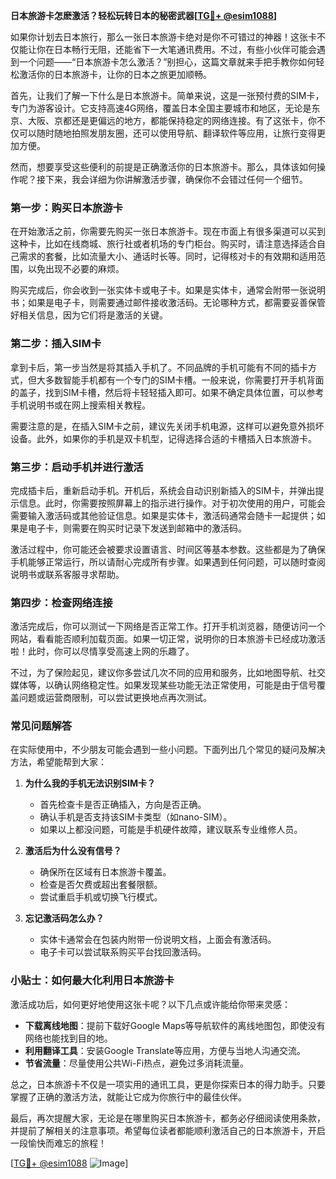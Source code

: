 **日本旅游卡怎麽激活？轻松玩转日本的秘密武器[[TG💪+ @esim1088](https://t.me/s/esim1088)]**

如果你计划去日本旅行，那么一张日本旅游卡绝对是你不可错过的神器！这张卡不仅能让你在日本畅行无阻，还能省下一大笔通讯费用。不过，有些小伙伴可能会遇到一个问题——“日本旅游卡怎么激活？”别担心，这篇文章就来手把手教你如何轻松激活你的日本旅游卡，让你的日本之旅更加顺畅。

首先，让我们了解一下什么是日本旅游卡。简单来说，这是一张预付费的SIM卡，专门为游客设计。它支持高速4G网络，覆盖日本全国主要城市和地区，无论是东京、大阪、京都还是更偏远的地方，都能保持稳定的网络连接。有了这张卡，你不仅可以随时随地拍照发朋友圈，还可以使用导航、翻译软件等应用，让旅行变得更加方便。

然而，想要享受这些便利的前提是正确激活你的日本旅游卡。那么，具体该如何操作呢？接下来，我会详细为你讲解激活步骤，确保你不会错过任何一个细节。

### **第一步：购买日本旅游卡**

在开始激活之前，你需要先购买一张日本旅游卡。现在市面上有很多渠道可以买到这种卡，比如在线商城、旅行社或者机场的专门柜台。购买时，请注意选择适合自己需求的套餐，比如流量大小、通话时长等。同时，记得核对卡的有效期和适用范围，以免出现不必要的麻烦。

购买完成后，你会收到一张实体卡或电子卡。如果是实体卡，通常会附带一张说明书；如果是电子卡，则需要通过邮件接收激活码。无论哪种方式，都需要妥善保管好相关信息，因为它们将是激活的关键。

### **第二步：插入SIM卡**

拿到卡后，第一步当然是将其插入手机了。不同品牌的手机可能有不同的插卡方式，但大多数智能手机都有一个专门的SIM卡槽。一般来说，你需要打开手机背面的盖子，找到SIM卡槽，然后将卡轻轻插入即可。如果不确定具体位置，可以参考手机说明书或在网上搜索相关教程。

需要注意的是，在插入SIM卡之前，建议先关闭手机电源，这样可以避免意外损坏设备。此外，如果你的手机是双卡机型，记得选择合适的卡槽插入日本旅游卡。

### **第三步：启动手机并进行激活**

完成插卡后，重新启动手机。开机后，系统会自动识别新插入的SIM卡，并弹出提示信息。此时，你需要按照屏幕上的指示进行操作。对于初次使用的用户，可能会需要输入激活码或其他验证信息。如果是实体卡，激活码通常会随卡一起提供；如果是电子卡，则需要在购买时记录下发送到邮箱中的激活码。

激活过程中，你可能还会被要求设置语言、时间区等基本参数。这些都是为了确保手机能够正常运行，所以请耐心完成所有步骤。如果遇到任何问题，可以随时查阅说明书或联系客服寻求帮助。

### **第四步：检查网络连接**

激活完成后，你可以测试一下网络是否正常工作。打开手机浏览器，随便访问一个网站，看看能否顺利加载页面。如果一切正常，说明你的日本旅游卡已经成功激活啦！此时，你可以尽情享受高速上网的乐趣了。

不过，为了保险起见，建议你多尝试几次不同的应用和服务，比如地图导航、社交媒体等，以确认网络稳定性。如果发现某些功能无法正常使用，可能是由于信号覆盖问题或运营商限制，可以尝试更换地点再次测试。

### **常见问题解答**

在实际使用中，不少朋友可能会遇到一些小问题。下面列出几个常见的疑问及解决方法，希望能帮到大家：

1. **为什么我的手机无法识别SIM卡？**
   - 首先检查卡是否正确插入，方向是否正确。
   - 确认手机是否支持该SIM卡类型（如nano-SIM）。
   - 如果以上都没问题，可能是手机硬件故障，建议联系专业维修人员。

2. **激活后为什么没有信号？**
   - 确保所在区域有日本旅游卡覆盖。
   - 检查是否欠费或超出套餐限额。
   - 尝试重启手机或切换飞行模式。

3. **忘记激活码怎么办？**
   - 实体卡通常会在包装内附带一份说明文档，上面会有激活码。
   - 电子卡可以尝试联系购买平台找回激活码。

### **小贴士：如何最大化利用日本旅游卡**

激活成功后，如何更好地使用这张卡呢？以下几点或许能给你带来灵感：

- **下载离线地图**：提前下载好Google Maps等导航软件的离线地图包，即使没有网络也能找到目的地。
- **利用翻译工具**：安装Google Translate等应用，方便与当地人沟通交流。
- **节省流量**：尽量使用公共Wi-Fi热点，避免过多消耗流量。

总之，日本旅游卡不仅是一项实用的通讯工具，更是你探索日本的得力助手。只要掌握了正确的激活方法，就能让它成为你旅行中的最佳伙伴。

最后，再次提醒大家，无论是在哪里购买日本旅游卡，都务必仔细阅读使用条款，并提前了解相关的注意事项。希望每位读者都能顺利激活自己的日本旅游卡，开启一段愉快而难忘的旅程！

[[TG💪+ @esim1088](https://t.me/s/esim1088) ![Image](https://i.postimg.cc/4NQfJmqS/Snipaste-2025-05-13-00-14-12.png)]